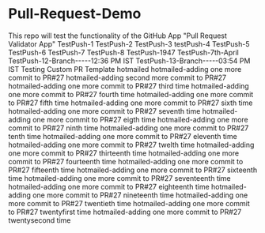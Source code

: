 # Pull-Request-Demo
This repo will test the functionality of the GitHub App "Pull Request Validator App"
TestPush-1
TestPush-2
TestPush-3
testPush-4
TestPush-5
TestPush-6
TestPush-7
TestPush-8
TestPush-1947
TestPush-7th-April
TestPush-12-Branch-----12:36 PM IST
TestPush-13-Branch-----03:54 PM IST
Testing Custom PR Template
hotmailed
hotmailed-adding one more commit to PR#27
hotmailed-adding second more commit to PR#27
hotmailed-adding one more commit to PR#27 third time
hotmailed-adding one more commit to PR#27 fourth time
hotmailed-adding one more commit to PR#27 fifth time
hotmailed-adding one more commit to PR#27 sixth time
hotmailed-adding one more commit to PR#27 seventh time
hotmailed-adding one more commit to PR#27 eigth time
hotmailed-adding one more commit to PR#27 ninth time
hotmailed-adding one more commit to PR#27 tenth time
hotmailed-adding one more commit to PR#27 eleventh time
hotmailed-adding one more commit to PR#27 twelth time
hotmailed-adding one more commit to PR#27 thirteenth time
hotmailed-adding one more commit to PR#27 fourteenth time
hotmailed-adding one more commit to PR#27 fifteenth time
hotmailed-adding one more commit to PR#27 sixteenth time
hotmailed-adding one more commit to PR#27 seventeenth time
hotmailed-adding one more commit to PR#27 eighteenth time
hotmailed-adding one more commit to PR#27 nineteenth time
hotmailed-adding one more commit to PR#27 twentieth time
hotmailed-adding one more commit to PR#27 twentyfirst time
hotmailed-adding one more commit to PR#27 twentysecond time
